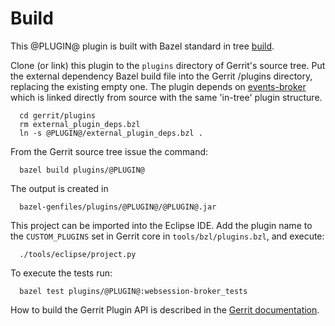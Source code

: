 Build
=====

This @PLUGIN@ plugin is built with Bazel standard in tree [build](https://gerrit-review.googlesource.com/Documentation/dev-build-plugins.html#_bazel_in_tree_driven).

Clone (or link) this plugin to the `plugins` directory of Gerrit's
source tree. Put the external dependency Bazel build file into
the Gerrit /plugins directory, replacing the existing empty one.
The plugin depends on [events-broker](https://gerrit.googlesource.com/modules/events-broker)
which is linked directly from source with the same 'in-tree' plugin structure.

```
  cd gerrit/plugins
  rm external_plugin_deps.bzl
  ln -s @PLUGIN@/external_plugin_deps.bzl .
```

From the Gerrit source tree issue the command:

```
  bazel build plugins/@PLUGIN@
```

The output is created in

```
  bazel-genfiles/plugins/@PLUGIN@/@PLUGIN@.jar
```

This project can be imported into the Eclipse IDE.
Add the plugin name to the `CUSTOM_PLUGINS` set in
Gerrit core in `tools/bzl/plugins.bzl`, and execute:

```
  ./tools/eclipse/project.py
```

To execute the tests run:

```
  bazel test plugins/@PLUGIN@:websession-broker_tests
```

How to build the Gerrit Plugin API is described in the [Gerrit
documentation](../../../Documentation/dev-bazel.html#_extension_and_plugin_api_jar_files).
